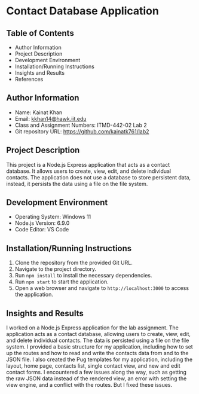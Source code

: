 # Contact Database Application

## Table of Contents
- Author Information
- Project Description
- Development Environment
- Installation/Running Instructions
- Insights and Results
- References

## Author Information
- Name: Kainat Khan
- Email: kkhan14@hawk.iit.edu
- Class and Assignment Numbers: ITMD-442-02 Lab 2
- Git repository URL: https://github.com/kainatk761/lab2 

## Project Description
This project is a Node.js Express application that acts as a contact database. It allows users to create, view, edit, and delete individual contacts. The application does not use a database to store persistent data, instead, it persists the data using a file on the file system.

## Development Environment
- Operating System: Windows 11
- Node.js Version: 6.9.0
- Code Editor: VS Code

## Installation/Running Instructions
1. Clone the repository from the provided Git URL.
2. Navigate to the project directory.
3. Run `npm install` to install the necessary dependencies.
4. Run `npm start` to start the application.
5. Open a web browser and navigate to `http://localhost:3000` to access the application.

## Insights and Results
I worked on a Node.js Express application for the lab assignment. The application acts as a contact database, allowing users to create, view, edit, and delete individual contacts. The data is persisted using a file on the file system.
I provided a basic structure for my application, including how to set up the routes and how to read and write the contacts data from and to the JSON file.
I also created the Pug templates for my application, including the layout, home page, contacts list, single contact view, and new and edit contact forms.
I encountered a few issues along the way, such as getting the raw JSON data instead of the rendered view, an error with setting the view engine, and a conflict with the routes. But I fixed these issues.
